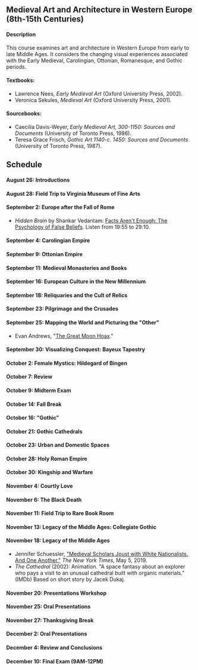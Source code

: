 ## Medieval Art and Architecture in Western Europe (8th-15th Centuries)

#### Description
This course examines art and architecture in Western Europe from early to late Middle Ages. It considers the changing visual experiences associated with the Early Medieval, Carolingian, Ottonian, Romanesque, and Gothic periods.

#### Textbooks:
* Lawrence Nees, _Early Medieval Art_ (Oxford University Press, 2002).
* Veronica Sekules, _Medieval Art_ (Oxford University Press, 2001).
#### Sourcebooks:
* Caecilia Davis-Weyer, _Early Medieval Art, 300-1150: Sources and Documents_ (University of Toronto Press, 1986).
* Teresa Grace Frisch, _Gothic Art 1140-c. 1450: Sources and Documents_ (University of Toronto Press, 1987).

## Schedule
#### August 26: Introductions
#### August 28: Field Trip to Virginia Museum of Fine Arts
#### September 2: Europe after the Fall of Rome
* _Hidden Brain_ by Shankar Vedantam: [Facts Aren't Enough: The Psychology of False Beliefs](https://www.npr.org/player/embed/743195213/743559544). Listen from 19:55 to 29:10.
#### September 4: Carolingian Empire
#### September 9: Ottonian Empire
#### September 11: Medieval Monasteries and Books
#### September 16: European Culture in the New Millennium
#### September 18: Reliquaries and the Cult of Relics
#### September 23: Pilgrimage and the Crusades
#### September 25: Mapping the World and Picturing the "Other"
* Evan Andrews, "[The Great Moon Hoax](http://www.history.com/news/the-great-moon-hoax-180-years-ago?linkId=16545579)."
#### September 30: Visualizing Conquest: Bayeux Tapestry
#### October 2: Female Mystics: Hildegard of Bingen
#### October 7: Review
#### October 9: Midterm Exam
#### October 14: Fall Break
#### October 16: "Gothic"
#### October 21: Gothic Cathedrals
#### October 23: Urban and Domestic Spaces
#### October 28: Holy Roman Empire
#### October 30: Kingship and Warfare
#### November 4: Courtly Love
#### November 6: The Black Death
#### November 11: Field Trip to Rare Book Room
#### November 13: Legacy of the Middle Ages: Collegiate Gothic
#### November 18: Legacy of the Middle Ages
* Jennifer Schuessler, ["Medieval Scholars Joust with White Nationalists. And One Another."](https://www.nytimes.com/2019/05/05/arts/the-battle-for-medieval-studies-white-supremacy.html) _The New York Times_, May 5, 2019.
* _The Cathedral_ (2002): Animation. "A space fantasy about an explorer who pays a visit to an unusual cathedral built with organic materials." (IMDb) Based on short story by Jacek Dukaj.

#### November 20: Presentations Workshop
#### November 25: Oral Presentations
#### November 27: Thanksgiving Break
#### December 2: Oral Presentations
#### December 4: Review and Conclusions
#### December 10: Final Exam (9AM-12PM)
